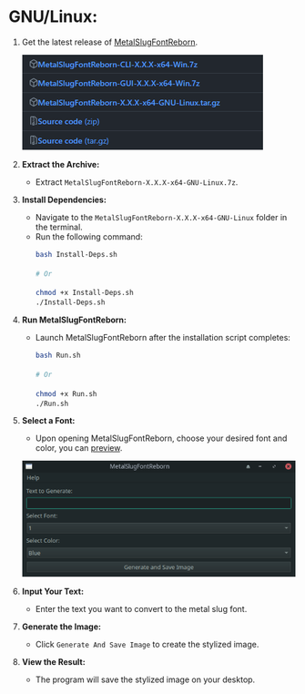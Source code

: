 # **GNU/Linux:**

1. Get the latest release of [MetalSlugFontReborn](https://github.com/VermeilChan/MetalSlugFontReborn/releases/latest).

   ![Download MetalSlugFontReborn](Markdown/Guide/Download-Program.png)

2. **Extract the Archive:**
   - Extract `MetalSlugFontReborn-X.X.X-x64-GNU-Linux.7z`.

3. **Install Dependencies:**
   - Navigate to the `MetalSlugFontReborn-X.X.X-x64-GNU-Linux` folder in the terminal.
   - Run the following command:
      ```sh
      bash Install-Deps.sh

      # Or

      chmod +x Install-Deps.sh
      ./Install-Deps.sh
      ```

4. **Run MetalSlugFontReborn:**
   - Launch MetalSlugFontReborn after the installation script completes:
      ```sh
      bash Run.sh

      # Or

      chmod +x Run.sh
      ./Run.sh
      ```

3. **Select a Font:**
   - Upon opening MetalSlugFontReborn, choose your desired font and color, you can [preview](Documentation/EXAMPLE.md).

   ![MetalSlugFontReborn](Markdown/Guide/GNU-Linux/MetalSlugFontReborn.png)

4. **Input Your Text:**
   - Enter the text you want to convert to the metal slug font.

5. **Generate the Image:**
   - Click `Generate And Save Image` to create the stylized image.

6. **View the Result:**
   - The program will save the stylized image on your desktop.
